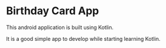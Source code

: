 # Birthday Card App

This android application is built using Kotlin.

It is a good simple app to develop while starting learning Kotlin. 

